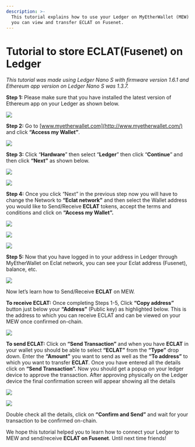 ```yaml
---
description: >-
  This tutorial explains how to use your Ledger on MyEtherWallet (MEW) so that
  you can view and transfer ECLAT on Fusenet.
---
```


# Tutorial to store ECLAT\(Fusenet\) on Ledger



_This tutorial was made using Ledger Nano S with firmware version 1.6.1 and Ethereum app version on Ledger Nano S was 1.3.7._

**Step 1:** Please make sure that you have installed the latest version of Ethereum app on your Ledger as shown below.

![](../../.gitbook/assets/0%20%282%29.png)

**Step 2:** Go to [www.myetherwallet.com](http://www.myetherwallet.com/) and click **“Access my Wallet”**.

![](../../.gitbook/assets/1%20%285%29.png)

**Step 3:** Click “**Hardware**” then select “**Ledger**” then click “**Continue**” and then click **“Next”** as shown below.

![](../../.gitbook/assets/2%20%285%29.png)

![](../../.gitbook/assets/3%20%284%29.png)

**Step 4:** Once you click “Next” in the previous step now you will have to change the Network to **“Eclat network”** and then select the Wallet address you would like to Send/Receive **ECLAT** tokens, accept the terms and conditions and click on **“Access my Wallet”.**

![](../../.gitbook/assets/4%20%285%29.png)

![](../../.gitbook/assets/5%20%283%29.png)

![](../../.gitbook/assets/6%20%284%29.png)

**Step 5:** Now that you have logged in to your address in Ledger through MyEtherWallet on Eclat network, you can see your Eclat address \(Fusenet\), balance, etc.

![](../../.gitbook/assets/7%20%283%29.png)

Now let’s learn how to Send/Receive **ECLAT** on MEW.

**To receive ECLAT:** Once completing Steps 1-5, Click **“Copy address”** button just below your **“Address”** \(Public key\) as highlighted below. This is the address to which you can receive ECLAT and can be viewed on your MEW once confirmed on-chain.

![](../../.gitbook/assets/8%20%283%29.png)

**To send ECLAT:** Click on **“Send Transaction”** and when you have **ECLAT** in your wallet you should be able to select **“ECLAT”** from the **“Type”** drop down. Enter the **“Amount”** you want to send as well as the **“To address”** to which you want to transfer **ECLAT**. Once you have entered all the details click on **“Send Transaction”.** Now you should get a popup on your ledger device to approve the transaction. After approving physically on the Ledger device the final confirmation screen will appear showing all the details

![](../../.gitbook/assets/9%20%283%29.png)

![](../../.gitbook/assets/10%20%283%29.png)

Double check all the details, click on **“Confirm and Send”** and wait for your transaction to be confirmed on-chain.

We hope this tutorial helped you to learn how to connect your Ledger to MEW and send/receive **ECLAT on Fusenet**. Until next time friends!

